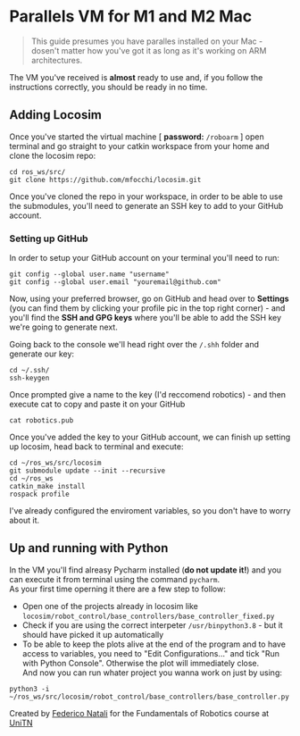 # Parallels VM for M1 and M2 Mac
> This guide presumes you have paralles installed on your Mac - dosen't matter how you've got it  as long as it's working on ARM architectures.

The VM you've received is **almost** ready to use and, if you follow the instructions correctly, you should be ready in no time.

## Adding Locosim

Once you've started the virtual machine [ **password:** `/roboarm` ] open terminal and go straight to your catkin workspace from your home and clone the locosim repo:   
```console
cd ros_ws/src/
git clone https://github.com/mfocchi/locosim.git
```
Once you've cloned the repo in your workspace, in order to be able to use the submodules, you'll need to generate an SSH key to add to your GitHub account.

### Setting up GitHub
In order to setup your GitHub account on your terminal you'll need to run:
```console
git config --global user.name "username"
git config --global user.email "youremail@github.com"
```
Now, using your preferred browser, go on GitHub and head over to **Settings** (you can find them by clicking your profile pic in the top right corner) - and you'll find the **SSH and GPG keys** where you'll be able to add the SSH key we're going to generate next.

Going back to the console we'll head right over the `/.shh` folder and generate our key:
```console
cd ~/.ssh/
ssh-keygen
```
Once prompted give a name to the key (I'd reccomend robotics) - and then execute cat to copy and paste it on your GitHub
```console
cat robotics.pub
```
Once you've added the key to your GitHub account, we can finish up setting up locosim, head back to terminal and execute:
```console
cd ~/ros_ws/src/locosim
git submodule update --init --recursive
cd ~/ros_ws
catkin_make install
rospack profile
```
I've already configured the enviroment variables, so you don't have to worry about it.

## Up and running with Python
In the VM you'll find alreasy Pycharm installed (**do not update it!**) and you can execute it from terminal using the command `pycharm`.  
As your first time operning it there are a few step to follow:
- Open one of the projects already in locosim like `locosim/robot_control/base_controllers/base_controller_fixed.py`  
- Check if you are using the correct interpeter `/usr/binpython3.8` - but it should have picked it up automatically
- To be able to keep the plots alive at the end of the program and to have access to variables, you need to "Edit Configurations..." and tick "Run with Python Console". Otherwise the plot will immediately close.  
And now you can run whater project you wanna work on just by using:
```console
python3 -i ~/ros_ws/src/locosim/robot_control/base_controllers/base_controller.py
```

Created by [Federico Natali](https://github.com/natfederico) for the Fundamentals of Robotics course at [UniTN](https://www.unitn.it)
